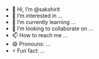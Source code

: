 - 👋 Hi, I’m @sakshirit
- 👀 I’m interested in ...
- 🌱 I’m currently learning ...
- 💞️ I’m looking to collaborate on ...
- 📫 How to reach me ...
- 😄 Pronouns: ...
- ⚡ Fun fact: ...

<!---
sakshirit/sakshirit is a ✨ special ✨ repository because its `README.md` (this file) appears on your GitHub profile.
You can click the Preview link to take a look at your changes.
--->
